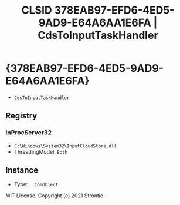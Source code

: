 ﻿---
title: "CLSID 378EAB97-EFD6-4ED5-9AD9-E64A6AA1E6FA | CdsToInputTaskHandler"
excerpt: What is COM-Object CLSID 378EAB97-EFD6-4ED5-9AD9-E64A6AA1E6FA?
---

# {378EAB97-EFD6-4ED5-9AD9-E64A6AA1E6FA}

* `CdsToInputTaskHandler`

## Registry


### InProcServer32

* `C:\Windows\System32\InputCloudStore.dll`
* ThreadingModel: `Both`

## Instance

* Type: `__ComObject`

MIT License. Copyright (c) 2021 Strontic.


